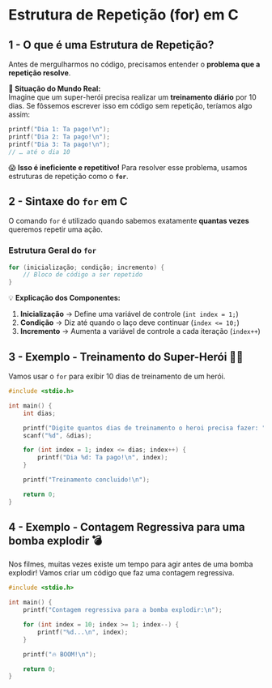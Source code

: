 # Estrutura de Repetição (for) em C  

## 1 - O que é uma Estrutura de Repetição? 
Antes de mergulharmos no código, precisamos entender o **problema que a repetição resolve**.  

**🔎 Situação do Mundo Real:**  
Imagine que um super-herói precisa realizar um **treinamento diário** por 10 dias. Se fôssemos escrever isso em código sem repetição, teríamos algo assim:  

```c
printf("Dia 1: Ta pago!\n");
printf("Dia 2: Ta pago!\n");
printf("Dia 3: Ta pago!\n");
// … até o dia 10
```

😱 **Isso é ineficiente e repetitivo!** Para resolver esse problema, usamos estruturas de repetição como o **`for`**.

## 2 - Sintaxe do `for` em C
O comando `for` é utilizado quando sabemos exatamente **quantas vezes** queremos repetir uma ação.  

### Estrutura Geral do `for`

```c
for (inicialização; condição; incremento) {
    // Bloco de código a ser repetido
}
```

💡 **Explicação dos Componentes:**  
1. **Inicialização** → Define uma variável de controle (`int index = 1;`)  
2. **Condição** → Diz até quando o laço deve continuar (`index <= 10;`)  
3. **Incremento** → Aumenta a variável de controle a cada iteração (`index++`)  

## 3 - Exemplo - Treinamento do Super-Herói 🦸‍♂️
Vamos usar o `for` para exibir 10 dias de treinamento de um herói.

```c
#include <stdio.h>

int main() {
    int dias;

    printf("Digite quantos dias de treinamento o heroi precisa fazer: ");
    scanf("%d", &dias);

    for (int index = 1; index <= dias; index++) {
        printf("Dia %d: Ta pago!\n", index);
    }

    printf("Treinamento concluido!\n");

    return 0;
}
```

## 4 - Exemplo - Contagem Regressiva para uma bomba explodir 💣
Nos filmes, muitas vezes existe um tempo para agir antes de uma bomba explodir! Vamos criar um código que faz uma contagem regressiva.

```c
#include <stdio.h>

int main() {
    printf("Contagem regressiva para a bomba explodir:\n");

    for (int index = 10; index >= 1; index--) {
        printf("%d...\n", index);
    }

    printf("🔥 BOOM!\n");

    return 0;
}
```